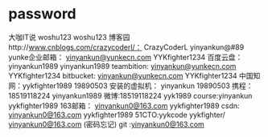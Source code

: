 # password

大咖IT说 woshu123 woshu123
博客园http://www.cnblogs.com/crazycoderl/： CrazyCoderL  yinyankun@#89
yunke企业邮箱： yinyankun@yunkecn.com     YYKfighter1234
百度云盘： yinyankun1989   yinyankun1989
teambition: yinyankun@yunkecn.com     YYKfighter1234
bitbucket:  yinyankun@yunkecn.com     YYKfighter1234
中国知网：yykfighter1989  19890503
安装的虚拟机： yinyankun  19890503
携程：18519118224  yinyankun1989
微博:18519118224   yyk1989
course:yinyankun yykfighter1989
163邮箱： yinyankun0@163.com  yykfighter1989
csdn: yinyankun0@163.com  yykfighter1989
51CTO:yykcode  yykfighter/   yinyankun0@163.com (密码忘记)
git :yinyankun0@163.com

